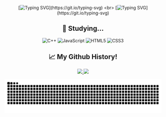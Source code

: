 <div align="center"> 
  
  [![Typing SVG](https://readme-typing-svg.herokuapp.com?font=Fira+Code&pause=2000&color=F76EAB&center=true&vCenter=true&width=435&lines=+Hello%2C+World!+I'm+Arthur+Brandino.;+Ol%C3%A1%2C+Mundo!+Eu+sou+Arthur+Brandino.)](https://git.io/typing-svg)
  <br>
  [![Typing SVG](https://readme-typing-svg.herokuapp.com?font=Fira+Code&pause=2000&color=F76EAB&center=true&vCenter=true&width=435&lines=Welcome+to+my+Github+profile!;Bem-vindo+ao+meu+perfil+do+GitHub!)](https://git.io/typing-svg)
  
</div>

<h2 align="center">📖 Studying...</h2> 
<div align="center">
  
  ![C++](https://img.shields.io/badge/c++-%2300599C.svg?style=for-the-badge&logo=c%2B%2B&logoColor=white)
  ![JavaScript](https://img.shields.io/badge/javascript-%23323330.svg?style=for-the-badge&logo=javascript&logoColor=%23F7DF1E)
  ![HTML5](https://img.shields.io/badge/html5-%23E34F26.svg?style=for-the-badge&logo=html5&logoColor=white)
  ![CSS3](https://img.shields.io/badge/css3-%231572B6.svg?style=for-the-badge&logo=css3&logoColor=white) 
</p>
</div>

<h2 align="center">📈 My Github History!</h2>
<div align="center">


  <a href="https://github.com/ArthurBrandino">
  <img height="180em" src="https://github-readme-stats.vercel.app/api/top-langs/?username=ArthurBrandino&layout=compact&langs_count=7&theme=radical"/>
  <img height="180em" src="https://github-readme-stats.vercel.app/api?username=ArthurBrandino&show_icons=true&theme=radical&include_all_commits=true&count_private=true"/>
    
  ![snake gif](https://github.com/ArthurBrandino/ArthurBrandino/blob/output/github-snake-dark.svg)

</div>

